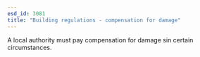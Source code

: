 ```yaml
---
esd_id: 3081
title: "Building regulations - compensation for damage"
---
```


A local authority must pay compensation for damage sin certain circumstances.

